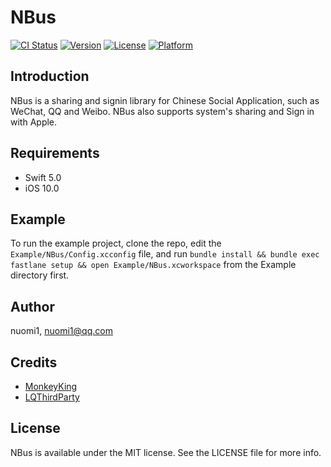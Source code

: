 # NBus

[![CI Status](https://img.shields.io/travis/nuomi1/NBus.svg?style=flat)](https://travis-ci.org/nuomi1/NBus)
[![Version](https://img.shields.io/cocoapods/v/NBus.svg?style=flat)](https://cocoapods.org/pods/NBus)
[![License](https://img.shields.io/cocoapods/l/NBus.svg?style=flat)](https://cocoapods.org/pods/NBus)
[![Platform](https://img.shields.io/cocoapods/p/NBus.svg?style=flat)](https://cocoapods.org/pods/NBus)

## Introduction

NBus is a sharing and signin library for Chinese Social Application, such as WeChat, QQ and Weibo.
NBus also supports system's sharing and Sign in with Apple.

## Requirements

- Swift 5.0
- iOS 10.0

## Example

To run the example project, clone the repo, edit the `Example/NBus/Config.xcconfig` file, and run `bundle install && bundle exec fastlane setup && open Example/NBus.xcworkspace` from the Example directory first.

## Author

nuomi1, nuomi1@qq.com

## Credits

- [MonkeyKing](https://github.com/nixzhu/MonkeyKing)
- [LQThirdParty](https://github.com/LQi2009/LQThirdParty)

## License

NBus is available under the MIT license. See the LICENSE file for more info.
